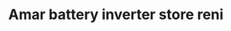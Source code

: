 ---
title: "Amar battery inverter store reni"
url: /reni/amar-battery-inverter-store-reni/
shop: electrical
---